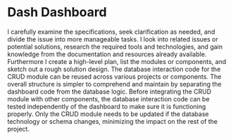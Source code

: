 # Dash Dashboard
I carefully examine the specifications, seek clarification as needed, and divide the issue into more manageable tasks. I look into related issues or potential solutions, research the required tools and technologies, and gain knowledge from the documentation and resources already available. Furthermore I create a high-level plan, list the modules or components, and sketch out a rough solution design.
The database interaction code for the CRUD module can be reused across various projects or components.
The overall structure is simpler to comprehend and maintain by separating the dashboard code from the database logic.
Before integrating the CRUD module with other components, the database interaction code can be tested independently of the dashboard to make sure it is functioning properly.
Only the CRUD module needs to be updated if the database technology or schema changes, minimizing the impact on the rest of the project.
